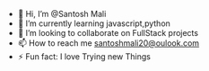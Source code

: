 - 👋 Hi, I’m @Santosh Mali
- 🌱 I’m currently learning
    javascript,python
- 💞️ I’m looking to collaborate on FullStack projects
- 📫 How to reach me santoshmali20@oulook.com
- ⚡ Fun fact: I love Trying new Things

<!---
sanma1212/sanma1212 is a ✨ special ✨ repository because its `README.md` (this file) appears on your GitHub profile.
You can click the Preview link to take a look at your changes.
--->
